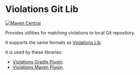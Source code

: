 # Violations Git Lib

[![Maven Central](https://maven-badges.herokuapp.com/maven-central/se.bjurr.violations/violations-git-lib/badge.svg)](https://maven-badges.herokuapp.com/maven-central/se.bjurr.violations/violations-git-lib)

Provides utilities for matching violations to local Git repository.

It supports the same formats as [Violations Lib](https://github.com/tomasbjerre/violations-lib).

It is used by these libraries:

* [Violations Gradle Plugin](https://github.com/tomasbjerre/violations-gradle-plugin).
* [Violations Maven Plugin](https://github.com/tomasbjerre/violations-maven-plugin).
